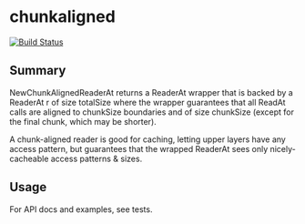 # chunkaligned
[![Build Status](https://travis-ci.org/wenjianhn/chunkaligned.png?branch=master)](https://travis-ci.org/wenjianhn/chunkaligned)

## Summary

NewChunkAlignedReaderAt returns a ReaderAt wrapper that is backed
by a ReaderAt r of size totalSize where the wrapper guarantees that
all ReadAt calls are aligned to chunkSize boundaries and of size
chunkSize (except for the final chunk, which may be shorter).

A chunk-aligned reader is good for caching, letting upper layers have
any access pattern, but guarantees that the wrapped ReaderAt sees
only nicely-cacheable access patterns & sizes.

## Usage

For API docs and examples, see tests.
